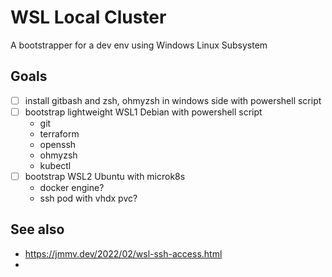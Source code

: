 # WSL Local Cluster

A bootstrapper for a dev env using Windows Linux Subsystem

## Goals

- [ ] install gitbash and zsh, ohmyzsh in windows side with powershell script
- [ ] bootstrap lightweight WSL1 Debian with powershell script
  - git
  - terraform
  - openssh
  - ohmyzsh
  - kubectl
- [ ] bootstrap WSL2 Ubuntu with microk8s
  - docker engine?
  - ssh pod with vhdx pvc?

## See also

- https://jmmv.dev/2022/02/wsl-ssh-access.html
- 
